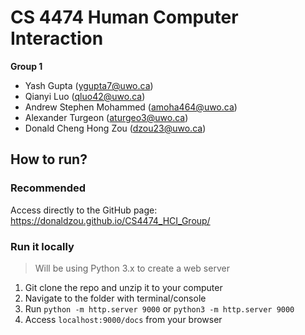 # CS 4474 Human Computer Interaction

**Group 1**

- Yash Gupta (ygupta7@uwo.ca)
- Qianyi Luo (qluo42@uwo.ca)
- Andrew Stephen Mohammed (amoha464@uwo.ca)
- Alexander Turgeon (aturgeo3@uwo.ca)
- Donald Cheng Hong Zou (dzou23@uwo.ca)

## How to run?

### Recommended

Access directly to the GitHub page: https://donaldzou.github.io/CS4474_HCI_Group/

### Run it locally

> Will be using Python 3.x to create a web server

1. Git clone the repo and unzip it to your computer
2. Navigate to the folder with terminal/console
3. Run `python -m http.server 9000` or `python3 -m http.server 9000`
4. Access `localhost:9000/docs` from your browser